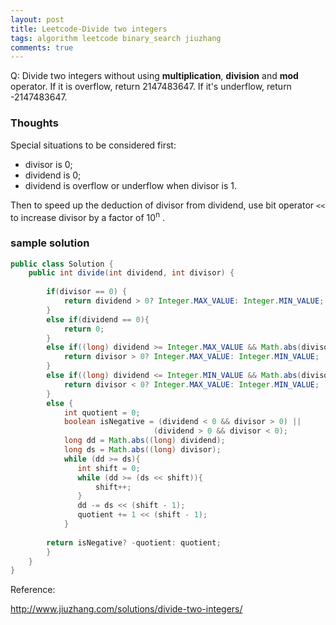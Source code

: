 ```yaml
---
layout: post
title: Leetcode-Divide two integers
tags: algorithm leetcode binary_search jiuzhang
comments: true
---
```


Q: Divide two integers without using **multiplication**, **division** and **mod** operator. If it is overflow, return 2147483647. If it's underflow, return -2147483647. 

### Thoughts

Special situations to be considered first:

* divisor is 0;
* dividend is 0; 
* dividend is overflow or underflow when divisor is 1.

Then to speed up the deduction of divisor from dividend, use bit operator `<<` to increase divisor by a factor of 10<sup>n</sup> .

### sample solution

```java
public class Solution {
    public int divide(int dividend, int divisor) {
        
        if(divisor == 0) {
            return dividend > 0? Integer.MAX_VALUE: Integer.MIN_VALUE;
        }
        else if(dividend == 0){
            return 0;
        }
        else if((long) dividend >= Integer.MAX_VALUE && Math.abs(divisor) == 1){
            return divisor > 0? Integer.MAX_VALUE: Integer.MIN_VALUE;
        }
        else if((long) dividend <= Integer.MIN_VALUE && Math.abs(divisor) == 1){
            return divisor < 0? Integer.MAX_VALUE: Integer.MIN_VALUE;
        }
        else {
            int quotient = 0;
            boolean isNegative = (dividend < 0 && divisor > 0) || 
                                (dividend > 0 && divisor < 0);
            long dd = Math.abs((long) dividend);
            long ds = Math.abs((long) divisor);
            while (dd >= ds){
               int shift = 0;
               while (dd >= (ds << shift)){
                   shift++;
               }
               dd -= ds << (shift - 1);
               quotient += 1 << (shift - 1);
            }
        
        return isNegative? -quotient: quotient;
        }
    }
}
```
Reference:

http://www.jiuzhang.com/solutions/divide-two-integers/
